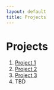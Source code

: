 ```yaml
---
layout: default
title: Projects
---
```


# Projects

1. [Project 1](Projects/project1.md)
2. [Project 2](Projects/project2.md)
3. [Project 3](Projects/project3.md)
4. TBD

